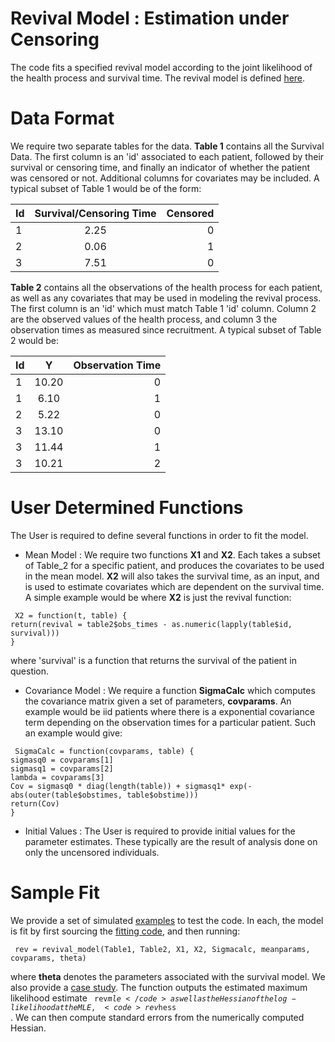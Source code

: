 Revival Model : Estimation under Censoring
============

The code fits a specified revival model according to the joint likelihood of the health process and survival time.  The revival model is defined [here](http://www.stat.uchicago.edu/~pmcc/reports/revival.pdf).

# Data Format

We require two separate tables for the data.  **Table 1** contains all the Survival Data.  The first column is an 'id' associated to each patient, followed by their survival or censoring time, and finally an indicator of whether the patient was censored or not.  Additional columns for covariates may be included.  A typical subset of Table 1 would be of the form:


| Id        | Survival/Censoring Time | Censored  |
| ------------- |:-------------:| -----:|
| 1     | 2.25  | 0 |
| 2     | 0.06      |   1 |
| 3     | 7.51      |    0 |


**Table 2** contains all the observations of the health process for each patient, as well as any covariates that may be used in modeling the revival process.  The first column is an 'id' which must match Table 1 'id' column.  Column 2 are the observed values of the health process, and column 3 the observation times as measured since recruitment.  A typical subset of Table 2 would be:

| Id        | Y | Observation Time  |
| ------------- |:-------------:| -----:|
| 1     | 10.20 |  0      |  
| 1     | 6.10  |  1      |  
| 2     |  5.22 |  0      |
| 3     | 13.10 | 0      |
| 3     |11.44  |   1      |  
| 3     |  10.21 | 2      |

# User Determined Functions

The User is required to define several functions in order to fit the model.

* Mean Model :  We require two functions **X1** and **X2**.  Each takes a subset of Table_2 for a specific patient, and produces the covariates to be used in the mean model.  **X2** will also takes the survival time, as an input, and is used to estimate covariates which are dependent on the survival time. A simple example would be where **X2** is just the revival function:

<pre><code> X2 = function(t, table) {
return(revival = table2$obs_times - as.numeric(lapply(table$id, survival)))
}
</code></pre>

where 'survival' is a function that returns the survival of the patient in question.

* Covariance Model : We require a function **SigmaCalc** which computes the covariance matrix given a set of parameters, **covparams**.  An example would be iid patients where there is a exponential covariance term depending on the observation times for a particular patient.  Such an example would give:

<pre><code> SigmaCalc = function(covparams, table) {
sigmasq0 = covparams[1]
sigmasq1 = covparams[2]
lambda = covparams[3]
Cov = sigmasq0 * diag(length(table)) + sigmasq1* exp(-abs(outer(table$obstimes, table$obstime)))
return(Cov)
}
</code></pre>

* Initial Values : The User is required to provide initial values for the parameter estimates.  These typically are the result of analysis done on only the uncensored individuals.


# Sample Fit

We provide a set of simulated [examples](./examples.R) to test the code.  In each, the model is fit by first sourcing the [fitting code](./MLE_censoring.R), and then running:

<pre><code> rev = revival_model(Table1, Table2, X1, X2, Sigmacalc, meanparams, covparams, theta)
</code></pre>

where **theta** denotes the parameters associated with the survival model.  We also provide a [case study](./prothrombin_example.R).  The function outputs the estimated maximum likelihood estimate <code> rev$mle </code> as well as the Hessian of the log-likelihood at the MLE, <code> rev$hess </code>.  We can then compute standard errors from the numerically computed Hessian.
